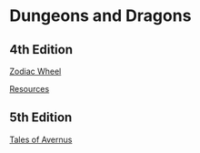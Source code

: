 ---
---

# Dungeons and Dragons

## 4th Edition
[Zodiac Wheel](DungeonsAndDragons/4e/ZodiacWheel/)  

[Resources](DungeonsAndDragons/4e/Resources)  

## 5th Edition
[Tales of Avernus](DungeonsAndDragons/5e/TalesOfAvernus/)  
